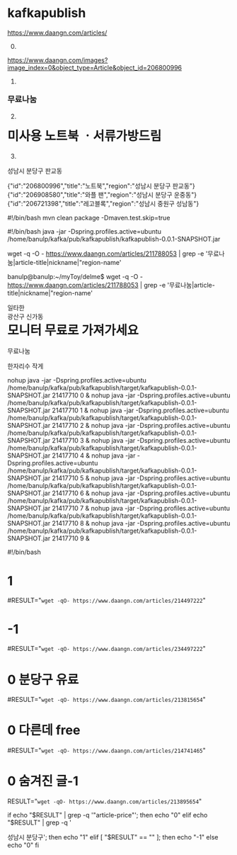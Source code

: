 # kafkapublish

https://www.daangn.com/articles/

0.
https://www.daangn.com/images?image_index=0&object_type=Article&object_id=206800996

1.
<p id="article-price-nanum" property="schema:price" content="0.0" style="font-size:18px; font-weight:bold;">
            무료나눔
        </p>

2.
<h1 property="schema:name" id="article-title" style="margin-top:0px;">미사용  노트북 ㆍ서류가방드림</h1>

3.
<div id="region-name">성남시 분당구 판교동</div>

{"id":"206800996","title":"노트북","region":"성남시 분당구 판교동"}
{"id":"206908580","title":"와플 팬","region":"성남시 분당구 운중동"}
{"id":"206721398","title":"레고블록","region":"성남시 중원구 성남동"}

#!/bin/bash
mvn clean package -Dmaven.test.skip=true

#!/bin/bash
java -jar -Dspring.profiles.active=ubuntu /home/banulp/kafka/pub/kafkapublish/kafkapublish-0.0.1-SNAPSHOT.jar

wget -q -O - https://www.daangn.com/articles/211788053 | grep -e '무료나눔\|article-title\|nickname\|"region-name'

banulp@banulp:~/myToy/delme$ wget -q -O - https://www.daangn.com/articles/211788053 | grep -e '무료나눔\|article-title\|nickname\|"region-name'
<div id="nickname">일타한</div>
<div id="region-name">광산구 신가동</div>
<h1 property="schema:name" id="article-title" style="margin-top:0px;">모니터 무료로 가져가세요</h1>
무료나눔

한자리수 작게

nohup java -jar -Dspring.profiles.active=ubuntu /home/banulp/kafka/pub/kafkapublish/target/kafkapublish-0.0.1-SNAPSHOT.jar 21417710 0 &
nohup java -jar -Dspring.profiles.active=ubuntu /home/banulp/kafka/pub/kafkapublish/target/kafkapublish-0.0.1-SNAPSHOT.jar 21417710 1 &
nohup java -jar -Dspring.profiles.active=ubuntu /home/banulp/kafka/pub/kafkapublish/target/kafkapublish-0.0.1-SNAPSHOT.jar 21417710 2 &
nohup java -jar -Dspring.profiles.active=ubuntu /home/banulp/kafka/pub/kafkapublish/target/kafkapublish-0.0.1-SNAPSHOT.jar 21417710 3 &
nohup java -jar -Dspring.profiles.active=ubuntu /home/banulp/kafka/pub/kafkapublish/target/kafkapublish-0.0.1-SNAPSHOT.jar 21417710 4 &
nohup java -jar -Dspring.profiles.active=ubuntu /home/banulp/kafka/pub/kafkapublish/target/kafkapublish-0.0.1-SNAPSHOT.jar 21417710 5 &
nohup java -jar -Dspring.profiles.active=ubuntu /home/banulp/kafka/pub/kafkapublish/target/kafkapublish-0.0.1-SNAPSHOT.jar 21417710 6 &
nohup java -jar -Dspring.profiles.active=ubuntu /home/banulp/kafka/pub/kafkapublish/target/kafkapublish-0.0.1-SNAPSHOT.jar 21417710 7 &
nohup java -jar -Dspring.profiles.active=ubuntu /home/banulp/kafka/pub/kafkapublish/target/kafkapublish-0.0.1-SNAPSHOT.jar 21417710 8 &
nohup java -jar -Dspring.profiles.active=ubuntu /home/banulp/kafka/pub/kafkapublish/target/kafkapublish-0.0.1-SNAPSHOT.jar 21417710 9 &



#!/bin/bash
# 1
#RESULT="`wget -qO- https://www.daangn.com/articles/214497222`"
# -1
#RESULT="`wget -qO- https://www.daangn.com/articles/234497222`"
# 0 분당구 유료
#RESULT="`wget -qO- https://www.daangn.com/articles/213815654`"
# 0 다른데 free
#RESULT="`wget -qO- https://www.daangn.com/articles/214741465`"
# 0 숨겨진 글-1
RESULT="`wget -qO- https://www.daangn.com/articles/213895654`"



if echo "$RESULT" | grep -q '"article-price"'; then
echo "0"
elif echo "$RESULT" | grep -q '<div id="region-name">성남시 분당구'; then
echo "1"
elif [ "$RESULT" == "" ]; then
echo "-1"
else
echo "0"
fi

